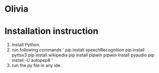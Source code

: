 # Olivia

# Installation instruction

1. Install Python.
1. run following commands
   '
   pip install speechRecognition
   pip install pyttsx3
   pip install wikipedia
   pip install pipwin
   pipwin install pyaudio
   pip install -U autopep8
   '
1. run the py file in any ide.
